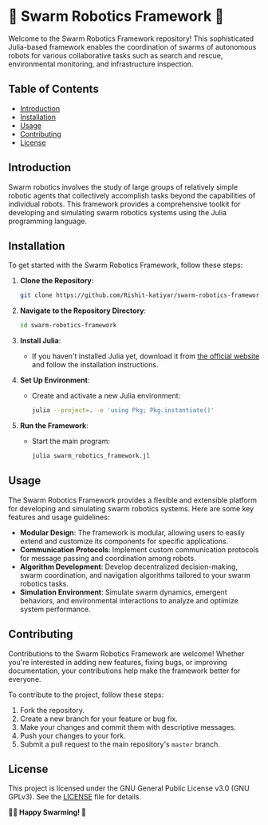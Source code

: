 # 🤖 Swarm Robotics Framework 🚀

Welcome to the Swarm Robotics Framework repository! This sophisticated Julia-based framework enables the coordination of swarms of autonomous robots for various collaborative tasks such as search and rescue, environmental monitoring, and infrastructure inspection.

## Table of Contents
- [Introduction](#introduction)
- [Installation](#installation)
- [Usage](#usage)
- [Contributing](#contributing)
- [License](#license)

## Introduction

Swarm robotics involves the study of large groups of relatively simple robotic agents that collectively accomplish tasks beyond the capabilities of individual robots. This framework provides a comprehensive toolkit for developing and simulating swarm robotics systems using the Julia programming language.

## Installation

To get started with the Swarm Robotics Framework, follow these steps:

1. **Clone the Repository**: 
   ```bash
   git clone https://github.com/Rishit-katiyar/swarm-robotics-framework.git
   ```

2. **Navigate to the Repository Directory**:
   ```bash
   cd swarm-robotics-framework
   ```

3. **Install Julia**: 
   - If you haven't installed Julia yet, download it from [the official website](https://julialang.org/downloads/) and follow the installation instructions.

4. **Set Up Environment**:
   - Create and activate a new Julia environment:
     ```bash
     julia --project=. -e 'using Pkg; Pkg.instantiate()'
     ```

5. **Run the Framework**:
   - Start the main program:
     ```bash
     julia swarm_robotics_framework.jl
     ```

## Usage

The Swarm Robotics Framework provides a flexible and extensible platform for developing and simulating swarm robotics systems. Here are some key features and usage guidelines:

- **Modular Design**: The framework is modular, allowing users to easily extend and customize its components for specific applications.
- **Communication Protocols**: Implement custom communication protocols for message passing and coordination among robots.
- **Algorithm Development**: Develop decentralized decision-making, swarm coordination, and navigation algorithms tailored to your swarm robotics tasks.
- **Simulation Environment**: Simulate swarm dynamics, emergent behaviors, and environmental interactions to analyze and optimize system performance.

## Contributing

Contributions to the Swarm Robotics Framework are welcome! Whether you're interested in adding new features, fixing bugs, or improving documentation, your contributions help make the framework better for everyone.

To contribute to the project, follow these steps:

1. Fork the repository.
2. Create a new branch for your feature or bug fix.
3. Make your changes and commit them with descriptive messages.
4. Push your changes to your fork.
5. Submit a pull request to the main repository's `master` branch.

## License

This project is licensed under the GNU General Public License v3.0 (GNU GPLv3). See the [LICENSE](LICENSE) file for details.


**👨‍💻 Happy Swarming! 🤖**

